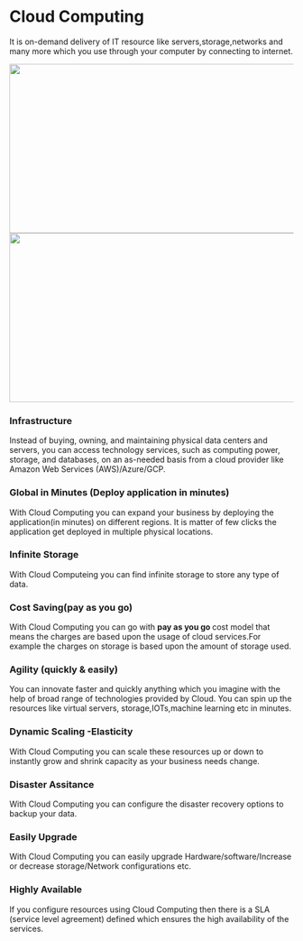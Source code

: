 # Cloud Computing
It is on-demand delivery of IT resource like servers,storage,networks and many more which you use through your computer by connecting to internet. 

<img src="https://github.com/kmitsolution/AWS/blob/main/Certifications/Solution_Associate_Architect/images/CloudComputing.JPG" width=700 height=300 />



<img src="https://github.com/kmitsolution/AWS/blob/main/Certifications/Solution_Associate_Architect/images/CloudComputingAdvantages.jpg" width=700 height=300 />


### Infrastructure 
 Instead of buying, owning, and maintaining physical data centers and servers, you can access technology services, such as computing power, storage, and databases, on an as-needed basis from a cloud provider like Amazon Web Services (AWS)/Azure/GCP.
### Global in Minutes (Deploy application in minutes)
 With Cloud Computing you can expand your business by deploying the application(in minutes) on different regions. It is matter of few clicks the application get deployed in multiple physical locations. 
### Infinite Storage 
 With Cloud Computeing you can find infinite storage to store any type of data.
### Cost Saving(pay as you go)
 With Cloud Computing you can go with <b>pay as you go </b> cost model that means the charges are based upon the usage of cloud services.For example the charges on storage is based upon the amount of storage used.
### Agility (quickly & easily)
 You can innovate faster and quickly anything which you imagine with the help of broad range of technologies provided by Cloud. You can spin up the resources like virtual servers, storage,IOTs,machine learning etc in minutes.
### Dynamic Scaling -Elasticity 
 With Cloud Computing you can scale these resources up or down to instantly grow and shrink capacity as your business needs change.
### Disaster Assitance
 With Cloud Computing you can configure the disaster recovery options to backup your data.
### Easily Upgrade
 With Cloud Computing you can easily upgrade Hardware/software/Increase or decrease storage/Network  configurations etc.
### Highly Available
 If you configure resources using Cloud Computing then there is a SLA (service level agreement) defined which ensures the high availability of the services.
 

